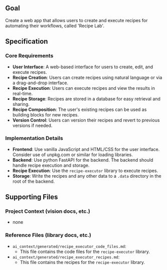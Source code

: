 ## Goal

Create a web app that allows users to create and execute recipes for automating their workflows, called 'Recipe Lab'.

## Specification

### Core Requirements

- **User Interface**: A web-based interface for users to create, edit, and execute recipes.
- **Recipe Creation**: Users can create recipes using natural language or via a drag-and-drop interface.
- **Recipe Execution**: Users can execute recipes and view the results in real-time.
- **Recipe Storage**: Recipes are stored in a database for easy retrieval and sharing.
- **Recipe Composition**: The user's existing recipes can be used as building blocks for new recipes.
- **Version Control**: Users can version their recipes and revert to previous versions if needed.

### Implementation Details

- **Frontend**: Use vanilla JavaScript and HTML/CSS for the user interface. Consider use of unpkg.com or similar for loading libraries.
- **Backend**: Use python FastAPI for the backend. The backend should handle recipe execution and storage.
- **Recipe Execution**: Use the `recipe-executor` library to execute recipes.
- **Storage**: Write the recipes and any other data to a `.data` directory in the root of the backend.

## Supporting Files

### Project Context (vision docs, etc.)

- none

### Reference Files (library docs, etc.)

- `ai_context/generated/recipe_executor_code_files.md`:
  - This file contains the code files for the `recipe-executor` library.
- `ai_context/generated/recipe_executor_recipes.md`:
  - This file contains the recipes for the `recipe-executor` library.

